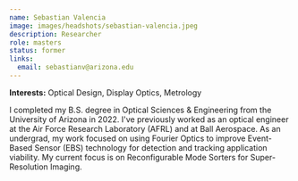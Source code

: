 ```yaml
---
name: Sebastian Valencia
image: images/headshots/sebastian-valencia.jpeg
description: Researcher
role: masters
status: former
links:
  email: sebastianv@arizona.edu
---
```

**Interests:** Optical Design, Display Optics, Metrology

I completed my B.S. degree in Optical Sciences & Engineering from the University of Arizona in 2022. I've previously worked as an optical engineer at the Air Force Research Laboratory (AFRL) and at Ball Aerospace. As an undergrad, my work focused on using Fourier Optics to improve Event-Based Sensor (EBS) technology for detection and tracking application viability. My current focus is on Reconfigurable Mode Sorters for Super-Resolution Imaging.
